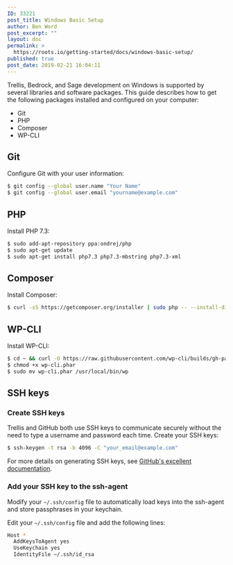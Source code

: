 ```yaml
---
ID: 33221
post_title: Windows Basic Setup
author: Ben Word
post_excerpt: ""
layout: doc
permalink: >
  https://roots.io/getting-started/docs/windows-basic-setup/
published: true
post_date: 2019-02-21 16:04:11
---
```

Trellis, Bedrock, and Sage development on Windows is supported by several libraries and software packages. This guide describes how to get the following packages installed and configured on your computer:

- Git
- PHP
- Composer
- WP-CLI

## Git

Configure Git with your user information:

```sh
$ git config --global user.name "Your Name"
$ git config --global user.email "yourname@example.com"
```

## PHP

Install PHP 7.3:

```sh
$ sudo add-apt-repository ppa:ondrej/php
$ sudo apt-get update
$ sudo apt-get install php7.3 php7.3-mbstring php7.3-xml
```

## Composer

Install Composer:

```sh
$ curl -sS https://getcomposer.org/installer | sudo php -- --install-dir=/usr/local/bin --filename=composer
```

## WP-CLI

Install WP-CLI:

```sh
$ cd ~ && curl -O https://raw.githubusercontent.com/wp-cli/builds/gh-pages/phar/wp-cli.phar
$ chmod +x wp-cli.phar
$ sudo mv wp-cli.phar /usr/local/bin/wp
```

## SSH keys

### Create SSH keys

Trellis and GitHub both use SSH keys to communicate securely without the need to type a username and password each time. Create your SSH keys:

```sh
$ ssh-keygen -t rsa -b 4096 -C "your_email@example.com"
```

For more details on generating SSH keys, see [GitHub's excellent documentation](https://help.github.com/articles/generating-a-new-ssh-key-and-adding-it-to-the-ssh-agent/).

### Add your SSH key to the ssh-agent

Modify your `~/.ssh/config` file to automatically load keys into the ssh-agent and store passphrases in your keychain.

Edit your `~/.ssh/config` file and add the following lines:

```sh
Host *
  AddKeysToAgent yes
  UseKeychain yes
  IdentityFile ~/.ssh/id_rsa
```